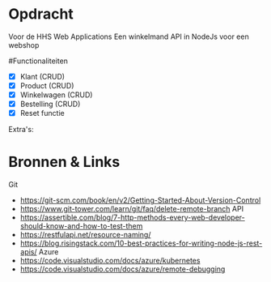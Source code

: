 # Opdracht
Voor de HHS Web Applications
Een winkelmand API in NodeJs voor een webshop

#Functionaliteiten
- [X] Klant (CRUD)
- [X] Product (CRUD)
- [X] Winkelwagen (CRUD)
- [X] Bestelling (CRUD)
- [X] Reset functie

Extra's:

# Bronnen & Links

Git
- https://git-scm.com/book/en/v2/Getting-Started-About-Version-Control
- https://www.git-tower.com/learn/git/faq/delete-remote-branch
API
- https://assertible.com/blog/7-http-methods-every-web-developer-should-know-and-how-to-test-them
- https://restfulapi.net/resource-naming/
- https://blog.risingstack.com/10-best-practices-for-writing-node-js-rest-apis/
Azure
- https://code.visualstudio.com/docs/azure/kubernetes
- https://code.visualstudio.com/docs/azure/remote-debugging
